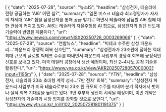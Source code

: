 [
  {
    "date": "2025-07-28",
    "source": "뉴스IS",
    "headline": "삼성전자, 테슬라에 전량 공급하는 'AI6' 어떤 칩?",
    "summary": "일론 머스크 테슬라 최고경영자가 자사의 차세대 'AI6' 칩을 삼성전자를 통해 공급 받기로 하면서 테슬라에 납품할 AI6 칩에 대한 관심이 커지고 있다. AI6는 테슬라의 자율주행용 AI 칩으로, 삼성전자의 첨단 반도체 기술력이 반영된 제품이다.",
    "url": "https://www.newsis.com/view/NISX20250728_0003269066"
  },
  {
    "date": "2025-07-28",
    "source": "연합뉴스",
    "headline": "빅테크 수주한 삼성 파운드리…\"파운드리 경쟁력 회복 신호탄\"",
    "summary": "삼성전자가 23조원에 달하는 역대 최대 규모의 글로벌 빅테크 수주를 따내면서 파운드리 사업부의 경쟁력 회복에 긍정적인 신호를 보내고 있다. 미국 테일러 공장에서 생산 예정이며, 최신 2~4나노 공정 기술을 활용한다.",
    "url": "https://www.yna.co.kr/view/AKR20250728057000003?input=1195m"
  },
  {
    "date": "2025-07-28",
    "source": "YTN",
    "headline": "삼성전자, 테슬라와 23조 초대형 계약 성사...'7만 전자' 회복",
    "summary": "삼성전자 파운드리 사업부가 미국 테슬라로부터 23조 원 규모의 수주를 따내며 분기 적자에서 벗어나 실적 회복 기대감을 높이고 있다. 3년 후부터 생산이 시작될 예정이며, 이번 계약은 삼성전자의 기술력과 시장 입지를 강화할 것으로 보인다.",
    "url": "https://www.ytn.co.kr/_ln/0102_202507281801191375"
  }
]